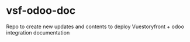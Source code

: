# vsf-odoo-doc
Repo to create new updates and contents to deploy Vuestoryfront + odoo integration documentation 
